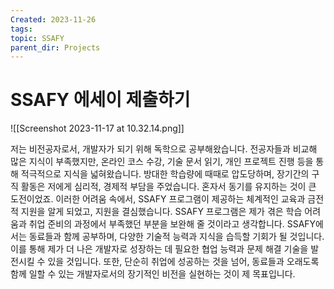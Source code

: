 ```yaml
---
Created: 2023-11-26
tags: 
topic: SSAFY
parent_dir: Projects
---
```

# SSAFY 에세이 제출하기

![[Screenshot 2023-11-17 at 10.32.14.png]]

저는 비전공자로서, 개발자가 되기 위해 독학으로 공부해왔습니다. 전공자들과 비교해 많은 지식이 부족했지만, 온라인 코스 수강, 기술 문서 읽기, 개인 프로젝트 진행 등을 통해 적극적으로 지식을 넓혀왔습니다. 방대한 학습량에 때때로 압도당하며, 장기간의 구직 활동은 저에게 심리적, 경제적 부담을 주었습니다. 혼자서 동기를 유지하는 것이 큰 도전이었죠. 이러한 어려움 속에서, SSAFY 프로그램이 제공하는 체계적인 교육과 금전적 지원을 알게 되었고, 지원을 결심했습니다.
SSAFY 프로그램은 제가 겪은 학습 어려움과 취업 준비의 과정에서 부족했던 부분을 보완해 줄 것이라고 생각합니다. SSAFY에서는 동료들과 함께 공부하며, 다양한 기술적 능력과 지식을 습득할 기회가 될 것입니다. 이를 통해 제가 더 나은 개발자로 성장하는 데 필요한 협업 능력과 문제 해결 기술을 발전시킬 수 있을 것입니다. 또한, 단순히 취업에 성공하는 것을 넘어, 동료들과 오래도록 함께 일할 수 있는 개발자로서의 장기적인 비전을 실현하는 것이 제 목표입니다.